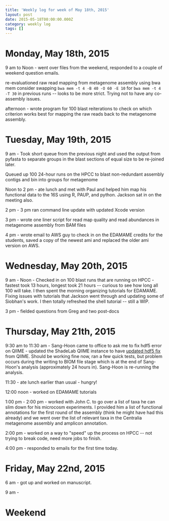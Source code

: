 ```yaml
---
title: 'Weekly log for week of May 18th, 2015'
layout: post
date: 2015-05-18T00:00:00.000Z
category: weekly log
tags: []
---
```


# Monday, May 18th, 2015
9 am to Noon - went over files from the weekend, responded to a couple of weekend question emails.

re-evaluationed raw read mapping from metagenome assembly using bwa mem consider swapping `bwa mem -t 4 -B 40 -O 60 -E 10` for `bwa mem -t 4 -T 30` in previous runs -- looks to be more strict.  Trying not to have any co-assembly issues.

afternoon - wrote program for 100 blast reiterations to check on which criterion works best for mapping the raw reads back to the metagenome assembly.

# Tuesday, May 19th, 2015
9 am - Took short queue from the previous night and used the output from pyfasta to separate groups in the blast sections of equal size to be re-joined later.  

Queued up 100 24-hour runs on the HPCC to blast non-redundant assembly contigs and bin into groups for metagenome

Noon to 2 pm - ate lunch and met with Paul and helped him map his functional data to the 16S using R, PAUP, and python.  Jackson sat in on the meeting also.

2 pm - 3 pm ran command line update with updated Xcode version

3 pm - wrote one liner script for read map quality and read abundances in metagenome assembly from BAM files

4 pm - wrote email to AWS guy to check in on the EDAMAME credits for the students, saved a copy of the newest ami and replaced the older ami version on AWS.

# Wednesday, May 20th, 2015

9 am - Noon - Checked in on 100 blast runs that are running on HPCC - fastest took 13 hours, longest took 21 hours -- curious to see how long all 100 will take.  I then spent the morning organizing tutorials for EDAMAME.  Fixing issues with tutorials that Jackson went through and updating some of Siobhan's work.  I then totally refreshed the shell tutorial -- still a WIP.

3 pm - fielded questions from Greg and two post-docs
  
# Thursday, May 21th, 2015

9:30 am to 11:30 am - Sang-Hoon came to office to ask me to fix hdf5 error on QIIME - updated the ShadeLab QIIME instance to have [updated hdf5 fix](https://github.com/biocore/qiime/pull/1741) from QIIME.  Should be working fine now, ran a few quick tests, but problem occurs during the writing to BIOM file stage which is at the end of Sang-Hoon's analysis (approximately 24 hours in).  Sang-Hoon is re-running the analysis.

11:30 - ate lunch earlier than usual - hungry!

12:00 noon - worked on EDAMAME tutorials

1:00 pm - 2:00 pm - worked with John C. to go over a list of taxa he can slim down for his microcosm experiments.  I provided him a list of functional annotations for the first round of the assembly (think he might have had this already) and we went over the list of relevant taxa in the Centralia metagenome assembly and amplicon annotation.

2:00 pm - worked on a way to "speed" up the process on HPCC -- not trying to break code, need more jobs to finish.

4:00 pm - responded to emails for the first time today.


# Friday, May 22nd, 2015

6 am - got up and worked on manuscript.

9 am - 

# Weekend

